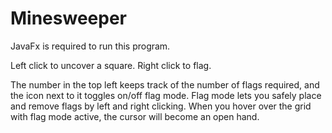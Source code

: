 # Minesweeper
JavaFx is required to run this program.

Left click to uncover a square.
Right click to flag. 

The number in the top left keeps track of the number of flags required, and the icon next to it toggles on/off flag mode.
Flag mode lets you safely place and remove flags by left and right clicking. When you hover over the grid with flag mode active, the cursor will become an open hand.
